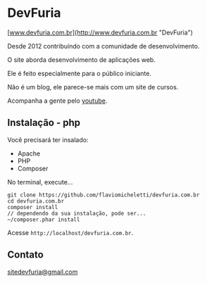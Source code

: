 # DevFuria

[www.devfuria.com.br](http://www.devfuria.com.br "DevFuria")

Desde 2012 contribuíndo com a comunidade de desenvolvimento.

O site aborda desenvolvimento de aplicações web.

Ele é feito especialmente para o público iniciante.

Não é um blog, ele parece-se mais com um site de cursos.

Acompanha a gente pelo [youtube](https://www.youtube.com/user/DevFuria).


## Instalação - php

Você precisará ter insalado:

+ Apache
+ PHP
+ Composer

No terminal, execute...

    git clone https://github.com/flaviomicheletti/devfuria.com.br
    cd devfuria.com.br
    composer install
    // dependendo da sua instalação, pode ser...
    ~/composer.phar install

Acesse `http://localhost/devfuria.com.br`.



## Contato

sitedevfuria@gmail.com

